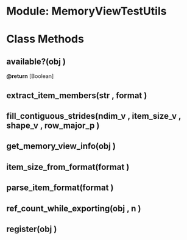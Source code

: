 # Module: MemoryViewTestUtils
    



# Class Methods
## available?(obj ) [](#method-c-available?)
**@return** [Boolean] 

## extract_item_members(str , format ) [](#method-c-extract_item_members)
## fill_contiguous_strides(ndim_v , item_size_v , shape_v , row_major_p ) [](#method-c-fill_contiguous_strides)
## get_memory_view_info(obj ) [](#method-c-get_memory_view_info)
## item_size_from_format(format ) [](#method-c-item_size_from_format)
## parse_item_format(format ) [](#method-c-parse_item_format)
## ref_count_while_exporting(obj , n ) [](#method-c-ref_count_while_exporting)
## register(obj ) [](#method-c-register)

